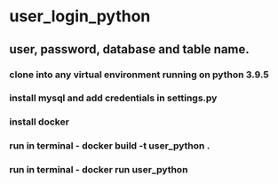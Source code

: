 # user_login_python

## user, password, database and table name.


### clone into any virtual environment running on python 3.9.5
### install mysql and add credentials in settings.py
### install docker
### run in terminal - docker build -t user_python .
### run in terminal - docker run user_python